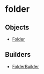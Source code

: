 # <span class="badge package-core"></span> folder

## Objects

 * <span class="badge object-type-class"></span> [Folder](./object-Folder.md)
## Builders

 * <span class="badge builder"></span> [FolderBuilder](./builder-FolderBuilder.md)
